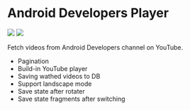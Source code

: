 # Android Developers Player
![](https://i.imgur.com/SsMHIDy.jpg)
![](https://i.imgur.com/z0LomKM.jpg)

Fetch videos from Android Developers channel on YouTube.
  - Pagination
  - Build-in YouTube player
  - Saving wathed videos to DB
  - Support landscape mode
  - Save state after rotater
  - Save state fragments after switching
